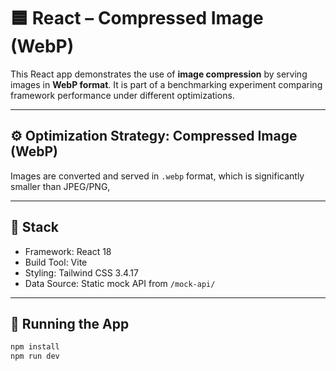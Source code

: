 # 🟦 React – Compressed Image (WebP)

This React app demonstrates the use of **image compression** by serving images in **WebP format**. It is part of a benchmarking experiment comparing framework performance under different optimizations.

---

## ⚙️ Optimization Strategy: Compressed Image (WebP)

Images are converted and served in `.webp` format, which is significantly smaller than JPEG/PNG,

---

## 🧱 Stack

- Framework: React 18 
- Build Tool: Vite
- Styling: Tailwind CSS 3.4.17
- Data Source: Static mock API from `/mock-api/`

---

## 🚀 Running the App

```bash
npm install
npm run dev
